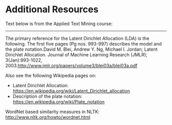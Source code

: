 # Additional Resources

Text below is from the Applied Text Mining course:

***

The primary reference for the Latent Dirichlet Allocation (LDA) is the following. The first five pages (Pg nos. 993-997) describes the model and the plate notation.David M. Blei, Andrew Y. Ng, Michael I. Jordan; Latent Dirichlet Allocation. Journal of Machine Learning Research (JMLR); 3(Jan):993-1022, 2003.http://www.jmlr.org/papers/volume3/blei03a/blei03a.pdf


Also see the following Wikipedia pages on:

* Latent Dirichlet Allocation: https://en.wikipedia.org/wiki/Latent_Dirichlet_allocation
* Description of the plate notation: https://en.wikipedia.org/wiki/Plate_notation


WordNet based similarity measures in NLTK: http://www.nltk.org/howto/wordnet.html

